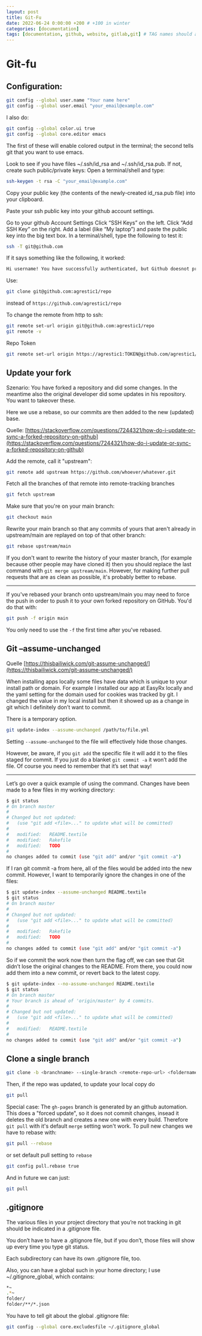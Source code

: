 ```yaml
---
layout: post
title: Git-Fu
date: 2022-06-24 0:00:00 +200 # +100 in winter
categories: [documentation]
tags: [documentation, github, website, gitlab,git] # TAG names should always be lowecase
---
```


# Git-fu

## Configuration:


```bash
git config --global user.name "Your name here"
git config --global user.email "your_email@example.com"
```

I also do:

```bash
git config --global color.ui true
git config --global core.editor emacs
```
The first of these will enable colored output in the terminal; the second tells git that you want to use emacs.

Look to see if you have files ~/.ssh/id_rsa and ~/.ssh/id_rsa.pub.
If not, create such public/private keys: Open a terminal/shell and type:

```bash
ssh-keygen -t rsa -C "your_email@example.com"
```
Copy your public key (the contents of the newly-created id_rsa.pub file) into your clipboard.

Paste your ssh public key into your github account settings.

Go to your github Account Settings
Click “SSH Keys” on the left.
Click “Add SSH Key” on the right.
Add a label (like “My laptop”) and paste the public key into the big text box.
In a terminal/shell, type the following to test it:

```bash
ssh -T git@github.com
```
If it says something like the following, it worked:

```bash
Hi username! You have successfully authenticated, but Github doesnot provide shell access.
```

Use:
```bash
git clone git@github.com:agrestic1/repo
```
instead of `https://github.com/agrestic1/repo`

To change the remote from http to ssh:
```bash
git remote set-url origin git@github.com:agrestic1/repo
git remote -v
```

Repo Token
```bash
git remote set-url origin https://agrestic1:TOKEN@github.com/agrestic1/repo
```

## Update your fork

Szenario: You have forked a repository and did some changes. In the meantime also the original developer did some updates in his repository. You want to takeover these.

Here we use a rebase, so our commits are then added to the new (updated) base.

Quelle: [https://stackoverflow.com/questions/7244321/how-do-i-update-or-sync-a-forked-repository-on-github](https://stackoverflow.com/questions/7244321/how-do-i-update-or-sync-a-forked-repository-on-github)

Add the remote, call it "upstream":
```bash
git remote add upstream https://github.com/whoever/whatever.git
```
Fetch all the branches of that remote into remote-tracking branches
```bash
git fetch upstream
```
Make sure that you're on your main branch:
```bash
git checkout main
```
Rewrite your main branch so that any commits of yours that
aren't already in upstream/main are replayed on top of that
other branch:
```bash
git rebase upstream/main
```
If you don't want to rewrite the history of your master branch, (for example because other people may have cloned it) then you should replace the last command with `git merge upstream/main`. However, for making further pull requests that are as clean as possible, it's probably better to rebase.

---
If you've rebased your branch onto upstream/main you may need to force the push in order to push it to your own forked repository on GitHub. You'd do that with:
```bash
git push -f origin main
```
You only need to use the `-f` the first time after you've rebased.

## Git –assume-unchanged
Quelle [https://thisbailiwick.com/git-assume-unchanged/](https://thisbailiwick.com/git-assume-unchanged/)

When installing apps locally some files have data which is unique to your install path or domain. For example I installed our app at EasyRx locally and the yaml setting for the domain used for cookies was tracked by git. I changed the value in my local install but then it showed up as a change in git which I definitely don’t want to commit.

There is a temporary option.
```bash
git update-index --assume-unchanged /path/to/file.yml
```
Setting `--assume-unchanged` to the file will effectively hide those changes.

However, be aware, if you `git add` the specific file it will add it to the files staged for commit. If you just do a blanket `git commit -a` it won’t add the file. Of course you need to remember that it’s set that way!

---
Let’s go over a quick example of using the command. Changes have been made to a few files in my working directory:
```bash
$ git status
# On branch master
#
# Changed but not updated:
#   (use "git add <file>..." to update what will be committed)
#
#	modified:   README.textile
#	modified:   Rakefile
#	modified:   TODO
#
no changes added to commit (use "git add" and/or "git commit -a")
```

If I ran git commit -a from here, all of the files would be added into the new commit. However, I want to temporarily ignore the changes in one of the files:
```bash
$ git update-index --assume-unchanged README.textile   
$ git status
# On branch master
#
# Changed but not updated:
#   (use "git add <file>..." to update what will be committed)
#
#	modified:   Rakefile
#	modified:   TODO
#
no changes added to commit (use "git add" and/or "git commit -a")
```
So if we commit the work now then turn the flag off, we can see that Git didn’t lose the original changes to the README. From there, you could now add them into a new commit, or revert back to the latest copy.

```bash
$ git update-index --no-assume-unchanged README.textile
$ git status
# On branch master
# Your branch is ahead of 'origin/master' by 4 commits.
#
# Changed but not updated:
#   (use "git add <file>..." to update what will be committed)
#
#	modified:   README.textile
#
no changes added to commit (use "git add" and/or "git commit -a")
```

## Clone a single branch

```bash
git clone -b <branchname> --single-branch <remote-repo-url> <foldername>
```

Then, if the repo was updated, to update your local copy do
```bash
git pull
```

Special case: The `gh-pages` branch is generated by an github automation. This does a "forced update", so it does not commit changes, insead it deletes the old branch and creates a new one with every build. Therefore `git pull` with it's default `merge` setting won't work. To pull new changes we have to rebase with:
```bash
git pull --rebase
```
or set default pull setting to `rebase`
```bash
git config pull.rebase true
```
And in future we can just:
```bash
git pull
```

## .gitignore
The various files in your project directory that you’re not tracking in git should be indicated in a .gitignore file.

You don’t have to have a .gitignore file, but if you don’t, those files will show up every time you type git status.

Each subdirectory can have its own .gitignore file, too.

Also, you can have a global such in your home directory; I use ~/.gitignore_global, which contains:
```bash
*~
.*~
folder/
folder/**/*.json
```
You have to tell git about the global .gitignore file:

```bash
git config --global core.excludesfile ~/.gitignore_global
```